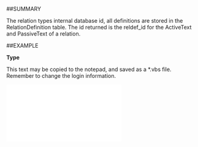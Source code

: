 

##SUMMARY

The relation types internal database id, all definitions are stored in the RelationDefinition table. The id returned is the reldef_id for the ActiveText and PassiveText of a relation.


##EXAMPLE

**Type**

This text may be copied to the notepad, and saved as a *.vbs file. Remember to change the login information.

![](../../Examples/vbs/SORelation.Type.vbs.txt)






